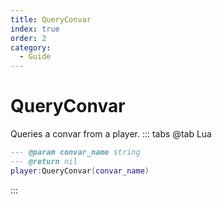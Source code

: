 ```yaml
---
title: QueryConvar
index: true
order: 2
category:
  - Guide
---
```


# QueryConvar
Queries a convar from a player.
::: tabs
@tab Lua
```lua
--- @param convar_name string
--- @return nil
player:QueryConvar(convar_name)
```

:::